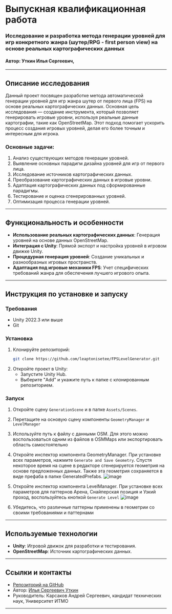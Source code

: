 # Выпускная квалификационная работа

### Исследование и разработка метода генерации уровней для игр конкретного жанра (шутер/RPG - first person view) на основе реальных картографических данных

#### Автор: Уткин Илья Сергеевич,

---

## Описание исследования

Данный проект посвящен разработке метода автоматической генерации уровней для игр жанра шутер от первого лица (FPS) на основе реальных картографических данных. Основная цель исследования — создание инструмента, который позволяет генерировать игровые уровни, используя реальные данные картографии, такие как OpenStreetMap. Этот подход помогает ускорить процесс создания игровых уровней, делая его более точным и интересным для игрока.

### Основные задачи:
1. Анализ существующих методов генерации уровней.
2. Выявление основных парадигм дизайна уровней для игр от первого лица.
3. Исследование источников картографических данных.
4. Преобразование картографических данных в игровые уровни.
5. Адаптация картографических данных под сформированные парадигмы.
6. Тестирование и оценка сгенерированных уровней.
7. Оптимизация процесса генерации уровней.

---

## Функциональность и особенности

- **Использование реальных картографических данных**: Генерация уровней на основе данных OpenStreetMap.
- **Интеграция с Unity**: Прямой экспорт и настройка уровней в игровом движке Unity.
- **Процедурная генерация уровней**: Создание уникальных и разнообразных игровых пространств.
- **Адаптация под игровые механики FPS**: Учет специфических требований жанра для обеспечения лучшего игрового опыта.

---

## Инструкция по установке и запуску

### Требования
- Unity 2022.3 или выше
- Git

### Установка
1. Клонируйте репозиторий:
    ```bash
    git clone https://github.com/leaptonisetee/FPSLevelGenerator.git
    ```
2. Откройте проект в Unity:
    - Запустите Unity Hub.
    - Выберите "Add" и укажите путь к папке с клонированным репозиторием.

### Запуск
1. Откройте сцену `GenerationScene` и  в папке `Assets/Scenes`.
2. Перетащите на основую сцену компоненты `GeometryManager` и `LevelManager`
3. Используйте путь к файлу с данными OSM. Для этого можно воспользоваться одним из файлов в OSMMaps или экспортировать область самостоятельно
4. Откройте инспектор компонента GeometryManager. При установке всех параметров, нажмите `Generate and Save Geometry`. Спустя некоторое время на сцене в редакторе сгенерируется геометрия на основе предложенных данных. Также эта геометрия сохраняется в виде префаба в папке GeneratedPrefabs.
   ![image](https://github.com/leaptonisetee/FPSLevelGenerator/assets/46487460/873a36b4-f95f-4ab8-9ba4-b76e7b1b77fe)

6. Откройте инспектор компонента LevelManager. При установке всех параметров для паттернов Арена, Снайперская позиция и Узкий проход, воспользуйтесь кнопкой `Generate Level`
   ![image](https://github.com/leaptonisetee/FPSLevelGenerator/assets/46487460/63c41c4d-6837-4eb2-94af-cc10894c0c6b)

8. Убедитесь, что различные паттерны применены в геометрии со своими требованиями и паттернами

---

## Используемые технологии

- **Unity**: Игровой движок для разработки и тестирования.
- **OpenStreetMap**: Источник картографических данных.

---

## Ссылки и контакты

- [Репозиторий на GitHub](https://github.com/leaptonisetee/FPSLevelGenerator)
- Автор: [Илья Сергеевич Уткин](https://t.me/Leapton)
- Руководитель: Карсаков Андрей Сергеевич, кандидат технических наук, Университет ИТМО

---

